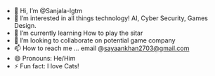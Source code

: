- 👋 Hi, I’m @Sanjala-lgtm
- 👀 I’m interested in all things technology! AI, Cyber Security, Games Design.
- 🌱 I’m currently learning How to play the sitar
- 💞️ I’m looking to collaborate on potential game company
- 📫 How to reach me ... email @sayaankhan2703@gmail.com
- 😄 Pronouns: He/Him
- ⚡ Fun fact: I love Cats!

<!---
Sanjala-lgtm/Sanjala-lgtm is a ✨ special ✨ repository because its `README.md` (this file) appears on your GitHub profile.
You can click the Preview link to take a look at your changes.
--->
